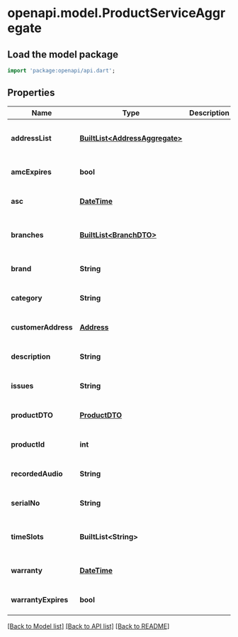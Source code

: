 # openapi.model.ProductServiceAggregate

## Load the model package
```dart
import 'package:openapi/api.dart';
```

## Properties
Name | Type | Description | Notes
------------ | ------------- | ------------- | -------------
**addressList** | [**BuiltList&lt;AddressAggregate&gt;**](AddressAggregate.md) |  | [optional] [default to const []]
**amcExpires** | **bool** |  | [optional] [default to null]
**asc** | [**DateTime**](DateTime.md) |  | [optional] [default to null]
**branches** | [**BuiltList&lt;BranchDTO&gt;**](BranchDTO.md) |  | [optional] [default to const []]
**brand** | **String** |  | [optional] [default to null]
**category** | **String** |  | [optional] [default to null]
**customerAddress** | [**Address**](Address.md) |  | [optional] [default to null]
**description** | **String** |  | [optional] [default to null]
**issues** | **String** |  | [optional] [default to null]
**productDTO** | [**ProductDTO**](ProductDTO.md) |  | [optional] [default to null]
**productId** | **int** |  | [optional] [default to null]
**recordedAudio** | **String** |  | [optional] [default to null]
**serialNo** | **String** |  | [optional] [default to null]
**timeSlots** | **BuiltList&lt;String&gt;** |  | [optional] [default to const []]
**warranty** | [**DateTime**](DateTime.md) |  | [optional] [default to null]
**warrantyExpires** | **bool** |  | [optional] [default to null]

[[Back to Model list]](../README.md#documentation-for-models) [[Back to API list]](../README.md#documentation-for-api-endpoints) [[Back to README]](../README.md)


